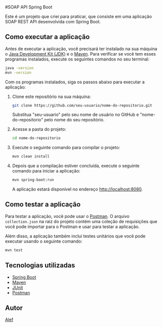 #SOAP API Spring Boot

Este é um projeto que criei para praticar, que consiste em uma aplicação SOAP REST API desenvolvida com Spring Boot.

## Como executar a aplicação

Antes de executar a aplicação, você precisará ter instalado na sua máquina o [Java Development Kit (JDK)](https://www.oracle.com/br/java/technologies/javase-downloads.html) e o [Maven](https://maven.apache.org/). Para verificar se você tem esses programas instalados, execute os seguintes comandos no seu terminal:

```sh
java -version
mvn -version
```

Com os programas instalados, siga os passos abaixo para executar a aplicação:

1. Clone este repositório na sua máquina:
   
   ```sh
   git clone https://github.com/seu-usuario/nome-do-repositorio.git
   ```
   
   Substitua "seu-usuario" pelo seu nome de usuário no GitHub e "nome-do-repositorio" pelo nome do seu repositório.

2. Acesse a pasta do projeto:
   
   ```sh
   cd nome-do-repositorio
   ```

3. Execute o seguinte comando para compilar o projeto:
   
   ```sh
   mvn clean install
   ```

4. Depois que a compilação estiver concluída, execute o seguinte comando para iniciar a aplicação:
   
   ```sh
   mvn spring-boot:run
   ```

   A aplicação estará disponível no endereço [http://localhost:8080](http://localhost:8080).

## Como testar a aplicação

Para testar a aplicação, você pode usar o [Postman](https://www.postman.com/). O arquivo `collection.json` na raiz do projeto contém uma coleção de requisições que você pode importar para o Postman e usar para testar a aplicação.

Além disso, a aplicação também inclui testes unitários que você pode executar usando o seguinte comando:

```sh
mvn test
```

## Tecnologias utilizadas

- [Spring Boot](https://spring.io/projects/spring-boot)
- [Maven](https://maven.apache.org/)
- [JUnit](https://junit.org/junit5/)
- [Postman](https://www.postman.com/)

## Autor

[Alef](https://www.linkedin.com/in/alef-bispo/)
